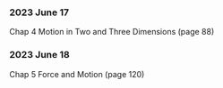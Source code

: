 

### 2023 June 17
Chap 4 Motion in Two and Three Dimensions (page 88)

### 2023 June 18
Chap 5 Force and Motion (page 120)
